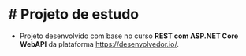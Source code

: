 # # Projeto de estudo

- Projeto desenvolvido com base no curso **REST com ASP.NET Core WebAPI** da plataforma https://desenvolvedor.io/.
